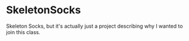 # SkeletonSocks
Skeleton Socks, but it's actually just a project describing why I wanted to join this class.
